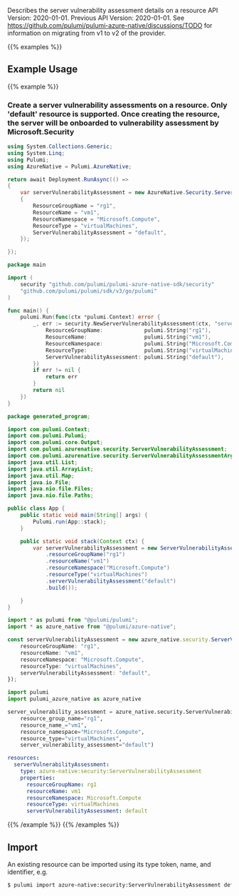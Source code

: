 Describes the server vulnerability assessment details on a resource
API Version: 2020-01-01.
Previous API Version: 2020-01-01. See https://github.com/pulumi/pulumi-azure-native/discussions/TODO for information on migrating from v1 to v2 of the provider.

{{% examples %}}
## Example Usage
{{% example %}}
### Create a server vulnerability assessments on a resource. Only 'default' resource is supported. Once creating the resource, the server will be onboarded to vulnerability assessment by Microsoft.Security
```csharp
using System.Collections.Generic;
using System.Linq;
using Pulumi;
using AzureNative = Pulumi.AzureNative;

return await Deployment.RunAsync(() => 
{
    var serverVulnerabilityAssessment = new AzureNative.Security.ServerVulnerabilityAssessment("serverVulnerabilityAssessment", new()
    {
        ResourceGroupName = "rg1",
        ResourceName = "vm1",
        ResourceNamespace = "Microsoft.Compute",
        ResourceType = "virtualMachines",
        ServerVulnerabilityAssessment = "default",
    });

});


```

```go
package main

import (
	security "github.com/pulumi/pulumi-azure-native-sdk/security"
	"github.com/pulumi/pulumi/sdk/v3/go/pulumi"
)

func main() {
	pulumi.Run(func(ctx *pulumi.Context) error {
		_, err := security.NewServerVulnerabilityAssessment(ctx, "serverVulnerabilityAssessment", &security.ServerVulnerabilityAssessmentArgs{
			ResourceGroupName:             pulumi.String("rg1"),
			ResourceName:                  pulumi.String("vm1"),
			ResourceNamespace:             pulumi.String("Microsoft.Compute"),
			ResourceType:                  pulumi.String("virtualMachines"),
			ServerVulnerabilityAssessment: pulumi.String("default"),
		})
		if err != nil {
			return err
		}
		return nil
	})
}

```

```java
package generated_program;

import com.pulumi.Context;
import com.pulumi.Pulumi;
import com.pulumi.core.Output;
import com.pulumi.azurenative.security.ServerVulnerabilityAssessment;
import com.pulumi.azurenative.security.ServerVulnerabilityAssessmentArgs;
import java.util.List;
import java.util.ArrayList;
import java.util.Map;
import java.io.File;
import java.nio.file.Files;
import java.nio.file.Paths;

public class App {
    public static void main(String[] args) {
        Pulumi.run(App::stack);
    }

    public static void stack(Context ctx) {
        var serverVulnerabilityAssessment = new ServerVulnerabilityAssessment("serverVulnerabilityAssessment", ServerVulnerabilityAssessmentArgs.builder()        
            .resourceGroupName("rg1")
            .resourceName("vm1")
            .resourceNamespace("Microsoft.Compute")
            .resourceType("virtualMachines")
            .serverVulnerabilityAssessment("default")
            .build());

    }
}

```

```typescript
import * as pulumi from "@pulumi/pulumi";
import * as azure_native from "@pulumi/azure-native";

const serverVulnerabilityAssessment = new azure_native.security.ServerVulnerabilityAssessment("serverVulnerabilityAssessment", {
    resourceGroupName: "rg1",
    resourceName: "vm1",
    resourceNamespace: "Microsoft.Compute",
    resourceType: "virtualMachines",
    serverVulnerabilityAssessment: "default",
});

```

```python
import pulumi
import pulumi_azure_native as azure_native

server_vulnerability_assessment = azure_native.security.ServerVulnerabilityAssessment("serverVulnerabilityAssessment",
    resource_group_name="rg1",
    resource_name_="vm1",
    resource_namespace="Microsoft.Compute",
    resource_type="virtualMachines",
    server_vulnerability_assessment="default")

```

```yaml
resources:
  serverVulnerabilityAssessment:
    type: azure-native:security:ServerVulnerabilityAssessment
    properties:
      resourceGroupName: rg1
      resourceName: vm1
      resourceNamespace: Microsoft.Compute
      resourceType: virtualMachines
      serverVulnerabilityAssessment: default

```

{{% /example %}}
{{% /examples %}}

## Import

An existing resource can be imported using its type token, name, and identifier, e.g.

```sh
$ pulumi import azure-native:security:ServerVulnerabilityAssessment default /subscriptions/20ff7fc3-e762-44dd-bd96-b71116dcdc23/resourcegroups/rg1/providers/Microsoft.Compute/virtualMachines/vm1/providers/Microsoft.Security/serverVulnerabilityAssessments/default 
```
